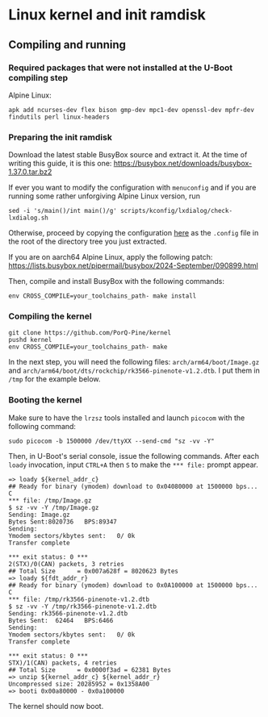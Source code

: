 # Linux kernel and init ramdisk
## Compiling and running
### Required packages that were not installed at the U-Boot compiling step
Alpine Linux:
```
apk add ncurses-dev flex bison gmp-dev mpc1-dev openssl-dev mpfr-dev findutils perl linux-headers
```
### Preparing the init ramdisk
Download the latest stable BusyBox source and extract it. At the time of writing this guide, it is this one: https://busybox.net/downloads/busybox-1.37.0.tar.bz2

If ever you want to modify the configuration with `menuconfig` and if you are running some rather unforgiving Alpine Linux version, run
```
sed -i 's/main()/int main()/g' scripts/kconfig/lxdialog/check-lxdialog.sh
```

Otherwise, proceed by copying the configuration [here](https://github.com/PorQ-Pine/docs/raw/refs/heads/main/boot/resources/busybox-config) as the `.config` file in the root of the directory tree you just extracted.

If you are on aarch64 Alpine Linux, apply the following patch: https://lists.busybox.net/pipermail/busybox/2024-September/090899.html

Then, compile and install BusyBox with the following commands:
```
env CROSS_COMPILE=your_toolchains_path- make install
```
### Compiling the kernel
```
git clone https://github.com/PorQ-Pine/kernel
pushd kernel
env CROSS_COMPILE=your_toolchains_path- make
```
In the next step, you will need the following files: `arch/arm64/boot/Image.gz` and `arch/arm64/boot/dts/rockchip/rk3566-pinenote-v1.2.dtb`. I put them in `/tmp` for the example below.
### Booting the kernel
Make sure to have the `lrzsz` tools installed and launch `picocom` with the following command:
```
sudo picocom -b 1500000 /dev/ttyXX --send-cmd "sz -vv -Y"
```
Then, in U-Boot's serial console, issue the following commands. After each `loady` invocation, input `CTRL+A` then `S` to make the `*** file:` prompt appear.
```
=> loady ${kernel_addr_c}
## Ready for binary (ymodem) download to 0x04080000 at 1500000 bps...
C
*** file: /tmp/Image.gz
$ sz -vv -Y /tmp/Image.gz
Sending: Image.gz
Bytes Sent:8020736   BPS:89347
Sending:
Ymodem sectors/kbytes sent:   0/ 0k
Transfer complete

*** exit status: 0 ***
2(STX)/0(CAN) packets, 3 retries
## Total Size      = 0x007a628f = 8020623 Bytes
=> loady ${fdt_addr_r}
## Ready for binary (ymodem) download to 0x0A100000 at 1500000 bps...
C
*** file: /tmp/rk3566-pinenote-v1.2.dtb
$ sz -vv -Y /tmp/rk3566-pinenote-v1.2.dtb
Sending: rk3566-pinenote-v1.2.dtb
Bytes Sent:  62464   BPS:6466
Sending:
Ymodem sectors/kbytes sent:   0/ 0k
Transfer complete

*** exit status: 0 ***
STX)/1(CAN) packets, 4 retries
## Total Size      = 0x0000f3ad = 62381 Bytes
=> unzip ${kernel_addr_c} ${kernel_addr_r}
Uncompressed size: 20285952 = 0x1358A00
=> booti 0x00a80000 - 0x0a100000
```
The kernel should now boot.
